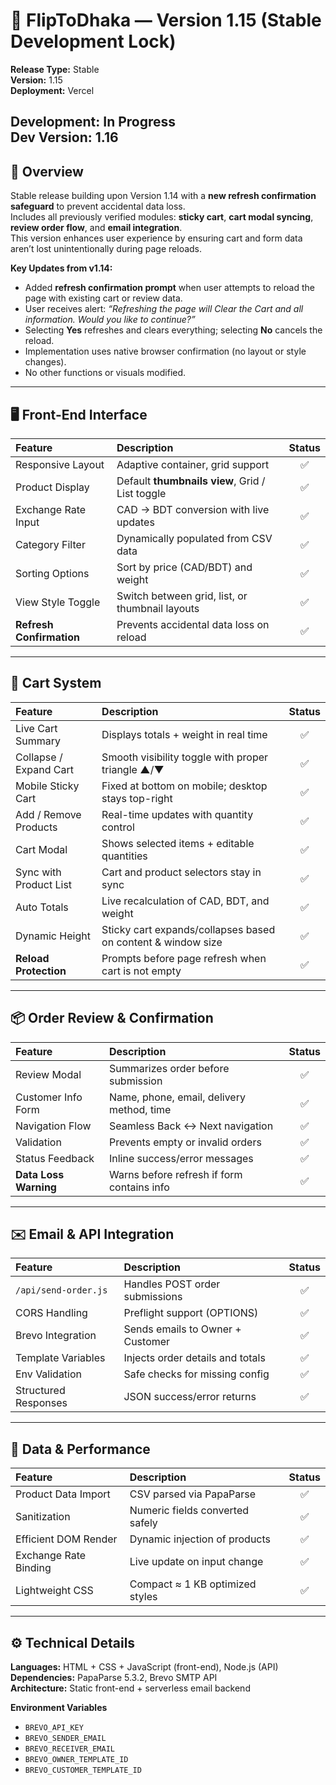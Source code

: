 # 🧾 FlipToDhaka — Version 1.15 (Stable Development Lock)

**Release Type:** Stable  
**Version:** 1.15  
**Deployment:** Vercel  

**Development:** In Progress  
**Dev Version:** 1.16  
---

## 🧩 Overview
Stable release building upon Version 1.14 with a **new refresh confirmation safeguard** to prevent accidental data loss.  
Includes all previously verified modules: **sticky cart**, **cart modal syncing**, **review order flow**, and **email integration**.  
This version enhances user experience by ensuring cart and form data aren’t lost unintentionally during page reloads.

**Key Updates from v1.14:**
- Added **refresh confirmation prompt** when user attempts to reload the page with existing cart or review data.  
- User receives alert: *“Refreshing the page will Clear the Cart and all information. Would you like to continue?”*  
- Selecting **Yes** refreshes and clears everything; selecting **No** cancels the reload.  
- Implementation uses native browser confirmation (no layout or style changes).  
- No other functions or visuals modified.

---

## 🖥️ Front-End Interface
| Feature | Description | Status |
|:--------|:-------------|:------:|
| Responsive Layout | Adaptive container, grid support | ✅ |
| Product Display | Default **thumbnails view**, Grid / List toggle | ✅ |
| Exchange Rate Input | CAD → BDT conversion with live updates | ✅ |
| Category Filter | Dynamically populated from CSV data | ✅ |
| Sorting Options | Sort by price (CAD/BDT) and weight | ✅ |
| View Style Toggle | Switch between grid, list, or thumbnail layouts | ✅ |
| **Refresh Confirmation** | Prevents accidental data loss on reload | ✅ |

---

## 🛒 Cart System
| Feature | Description | Status |
|:--------|:-------------|:------:|
| Live Cart Summary | Displays totals + weight in real time | ✅ |
| Collapse / Expand Cart | Smooth visibility toggle with proper triangle ▲/▼ | ✅ |
| Mobile Sticky Cart | Fixed at bottom on mobile; desktop stays top-right | ✅ |
| Add / Remove Products | Real-time updates with quantity control | ✅ |
| Cart Modal | Shows selected items + editable quantities | ✅ |
| Sync with Product List | Cart and product selectors stay in sync | ✅ |
| Auto Totals | Live recalculation of CAD, BDT, and weight | ✅ |
| Dynamic Height | Sticky cart expands/collapses based on content & window size | ✅ |
| **Reload Protection** | Prompts before page refresh when cart is not empty | ✅ |

---

## 📦 Order Review & Confirmation
| Feature | Description | Status |
|:--------|:-------------|:------:|
| Review Modal | Summarizes order before submission | ✅ |
| Customer Info Form | Name, phone, email, delivery method, time | ✅ |
| Navigation Flow | Seamless Back ↔ Next navigation | ✅ |
| Validation | Prevents empty or invalid orders | ✅ |
| Status Feedback | Inline success/error messages | ✅ |
| **Data Loss Warning** | Warns before refresh if form contains info | ✅ |

---

## ✉️ Email & API Integration
| Feature | Description | Status |
|:--------|:-------------|:------:|
| `/api/send-order.js` | Handles POST order submissions | ✅ |
| CORS Handling | Preflight support (OPTIONS) | ✅ |
| Brevo Integration | Sends emails to Owner + Customer | ✅ |
| Template Variables | Injects order details and totals | ✅ |
| Env Validation | Safe checks for missing config | ✅ |
| Structured Responses | JSON success/error returns | ✅ |

---

## 🧮 Data & Performance
| Feature | Description | Status |
|:--------|:-------------|:------:|
| Product Data Import | CSV parsed via PapaParse | ✅ |
| Sanitization | Numeric fields converted safely | ✅ |
| Efficient DOM Render | Dynamic injection of products | ✅ |
| Exchange Rate Binding | Live update on input change | ✅ |
| Lightweight CSS | Compact ≈ 1 KB optimized styles | ✅ |

---

## ⚙️ Technical Details
**Languages:** HTML + CSS + JavaScript (front-end), Node.js (API)  
**Dependencies:** PapaParse 5.3.2, Brevo SMTP API  
**Architecture:** Static front-end + serverless email backend  

**Environment Variables**
- `BREVO_API_KEY`
- `BREVO_SENDER_EMAIL`
- `BREVO_RECEIVER_EMAIL`
- `BREVO_OWNER_TEMPLATE_ID`
- `BREVO_CUSTOMER_TEMPLATE_ID`
